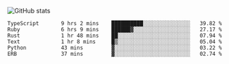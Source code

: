 ![GitHub stats](https://github-readme-stats.vercel.app/api?username=ksk001100&show_icons=true&theme=tokyonight)

<!--START_SECTION:waka-->

```text
TypeScript       9 hrs 2 mins    ██████████░░░░░░░░░░░░░░░   39.82 %
Ruby             6 hrs 9 mins    ██████▓░░░░░░░░░░░░░░░░░░   27.17 %
Rust             1 hr 48 mins    ██░░░░░░░░░░░░░░░░░░░░░░░   07.94 %
Text             1 hr 8 mins     █▒░░░░░░░░░░░░░░░░░░░░░░░   05.04 %
Python           43 mins         ▓░░░░░░░░░░░░░░░░░░░░░░░░   03.22 %
ERB              37 mins         ▓░░░░░░░░░░░░░░░░░░░░░░░░   02.74 %
```

<!--END_SECTION:waka-->
